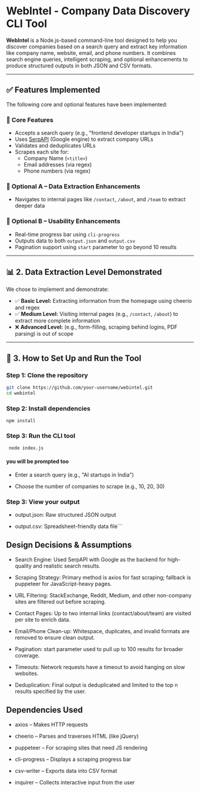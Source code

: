 # WebIntel - Company Data Discovery CLI Tool

**WebIntel** is a Node.js-based command-line tool designed to help you discover companies based on a search query and extract key information like company name, website, email, and phone numbers. It combines search engine queries, intelligent scraping, and optional enhancements to produce structured outputs in both JSON and CSV formats.

---

## ✅ Features Implemented

The following core and optional features have been implemented:

### 🔹 Core Features

- Accepts a search query (e.g., "frontend developer startups in India")
- Uses [SerpAPI](https://serpapi.com/) (Google engine) to extract company URLs
- Validates and deduplicates URLs
- Scrapes each site for:
  - Company Name (`<title>`)
  - Email addresses (via regex)
  - Phone numbers (via regex)

### 🔹 Optional A – Data Extraction Enhancements

- Navigates to internal pages like `/contact`, `/about`, and `/team` to extract deeper data

### 🔹 Optional B – Usability Enhancements

- Real-time progress bar using `cli-progress`
- Outputs data to both `output.json` and `output.csv`
- Pagination support using `start` parameter to go beyond 10 results

---

## 📊 2. Data Extraction Level Demonstrated

We chose to implement and demonstrate:

- ✅ **Basic Level:** Extracting information from the homepage using cheerio and regex
- ✅ **Medium Level:** Visiting internal pages (e.g., `/contact`, `/about`) to extract more complete information
- ❌ **Advanced Level:** (e.g., form-filling, scraping behind logins, PDF parsing) is out of scope

---

## 🧪 3. How to Set Up and Run the Tool

### Step 1: Clone the repository

```bash
git clone https://github.com/your-username/webintel.git
cd webintel
```

### Step 2: Install dependencies

`npm install`

### Step 3: Run the CLI tool

` node index.js`

#### you will be prompted too

- Enter a search query (e.g., "AI startups in India")

- Choose the number of companies to scrape (e.g., 10, 20, 30)

### Step 3: View your output

- output.json: Raw structured JSON output

- output.csv: Spreadsheet-friendly data file```

## Design Decisions & Assumptions

- Search Engine: Used SerpAPI with Google as the backend for high-quality and realistic search results.

- Scraping Strategy: Primary method is axios for fast scraping; fallback is puppeteer for JavaScript-heavy pages.

- URL Filtering: StackExchange, Reddit, Medium, and other non-company sites are filtered out before scraping.

- Contact Pages: Up to two internal links (contact/about/team) are visited per site to enrich data.

- Email/Phone Clean-up: Whitespace, duplicates, and invalid formats are removed to ensure clean output.

- Pagination: start parameter used to pull up to 100 results for broader coverage.

- Timeouts: Network requests have a timeout to avoid hanging on slow websites.

- Deduplication: Final output is deduplicated and limited to the top n results specified by the user.

## Dependencies Used

- axios – Makes HTTP requests

- cheerio – Parses and traverses HTML (like jQuery)

- puppeteer – For scraping sites that need JS rendering

- cli-progress – Displays a scraping progress bar

- csv-writer – Exports data into CSV format

- inquirer – Collects interactive input from the user
